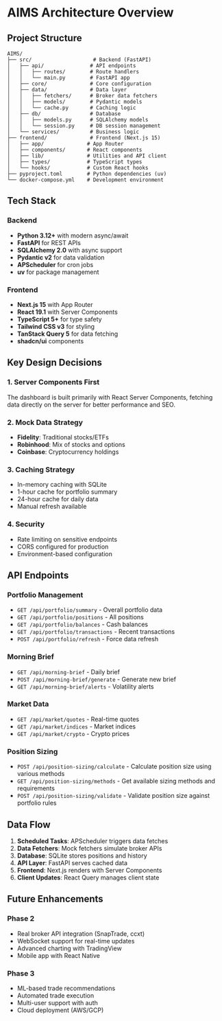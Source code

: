 # AIMS Architecture Overview

## Project Structure

```
AIMS/
├── src/                    # Backend (FastAPI)
│   ├── api/               # API endpoints
│   │   ├── routes/        # Route handlers
│   │   └── main.py        # FastAPI app
│   ├── core/              # Core configuration
│   ├── data/              # Data layer
│   │   ├── fetchers/      # Broker data fetchers
│   │   ├── models/        # Pydantic models
│   │   └── cache.py       # Caching logic
│   ├── db/                # Database
│   │   ├── models.py      # SQLAlchemy models
│   │   └── session.py     # DB session management
│   └── services/          # Business logic
├── frontend/              # Frontend (Next.js 15)
│   ├── app/              # App Router
│   ├── components/       # React components
│   ├── lib/              # Utilities and API client
│   ├── types/            # TypeScript types
│   └── hooks/            # Custom React hooks
├── pyproject.toml        # Python dependencies (uv)
└── docker-compose.yml    # Development environment
```

## Tech Stack

### Backend
- **Python 3.12+** with modern async/await
- **FastAPI** for REST APIs
- **SQLAlchemy 2.0** with async support
- **Pydantic v2** for data validation
- **APScheduler** for cron jobs
- **uv** for package management

### Frontend
- **Next.js 15** with App Router
- **React 19.1** with Server Components
- **TypeScript 5+** for type safety
- **Tailwind CSS v3** for styling
- **TanStack Query 5** for data fetching
- **shadcn/ui** components

## Key Design Decisions

### 1. Server Components First
The dashboard is built primarily with React Server Components, fetching data directly on the server for better performance and SEO.

### 2. Mock Data Strategy
- **Fidelity**: Traditional stocks/ETFs
- **Robinhood**: Mix of stocks and options
- **Coinbase**: Cryptocurrency holdings

### 3. Caching Strategy
- In-memory caching with SQLite
- 1-hour cache for portfolio summary
- 24-hour cache for daily data
- Manual refresh available

### 4. Security
- Rate limiting on sensitive endpoints
- CORS configured for production
- Environment-based configuration

## API Endpoints

### Portfolio Management
- `GET /api/portfolio/summary` - Overall portfolio data
- `GET /api/portfolio/positions` - All positions
- `GET /api/portfolio/balances` - Cash balances
- `GET /api/portfolio/transactions` - Recent transactions
- `POST /api/portfolio/refresh` - Force data refresh

### Morning Brief
- `GET /api/morning-brief` - Daily brief
- `POST /api/morning-brief/generate` - Generate new brief
- `GET /api/morning-brief/alerts` - Volatility alerts

### Market Data
- `GET /api/market/quotes` - Real-time quotes
- `GET /api/market/indices` - Market indices
- `GET /api/market/crypto` - Crypto prices

### Position Sizing
- `POST /api/position-sizing/calculate` - Calculate position size using various methods
- `GET /api/position-sizing/methods` - Get available sizing methods and requirements
- `POST /api/position-sizing/validate` - Validate position size against portfolio rules

## Data Flow

1. **Scheduled Tasks**: APScheduler triggers data fetches
2. **Data Fetchers**: Mock fetchers simulate broker APIs
3. **Database**: SQLite stores positions and history
4. **API Layer**: FastAPI serves cached data
5. **Frontend**: Next.js renders with Server Components
6. **Client Updates**: React Query manages client state

## Future Enhancements

### Phase 2
- Real broker API integration (SnapTrade, ccxt)
- WebSocket support for real-time updates
- Advanced charting with TradingView
- Mobile app with React Native

### Phase 3
- ML-based trade recommendations
- Automated trade execution
- Multi-user support with auth
- Cloud deployment (AWS/GCP)